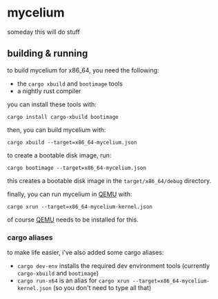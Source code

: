 # mycelium

someday this will do stuff

## building & running

to build mycelium for x86_64, you need the following:

- the `cargo xbuild` and `bootimage` tools
- a nightly rust compiler

you can install these tools with:

```shell
cargo install cargo-xbuild bootimage
```

then, you can build mycelium with:

```shell
cargo xbuild --target=x86_64-mycelium.json
```

to create a bootable disk image, run:

```shell
cargo bootimage --target=x86_64-mycelium.json
```

this creates a bootable disk image in the `target/x86_64/debug` directory.

finally, you can run mycelium in [QEMU] with:

```shell
cargo xrun --target=x86_64-mycelium-kernel.json
```

of course [QEMU] needs to be installed for this.

[QEMU]: https://www.qemu.org/

### cargo aliases

to make life easier, i've also added some cargo aliases:

- `cargo dev-env` installs the required dev environment tools (currently
  `cargo-xbuild` and `bootimage`)
- `cargo run-x64` is an alias for `cargo xrun
  --target=x86_64-mycelium-kernel.json` (so you don't need to type all that)
